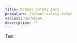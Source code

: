 ```yaml
---
title: School Safety Info
permalink: /school-safety-info/
variant: markdown
description: ""
---
```

Test